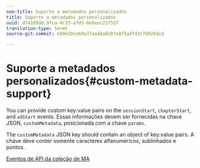 ```yaml
---
seo-title: Suporte a metadados personalizados
title: Suporte a metadados personalizados
uuid: df4109dd-9fca-4c33-a7d5-8e6eec257527
translation-type: tm+mt
source-git-commit: e89620ce60a37aa4ba0207e8f5a4f43c76026dcd

---
```



# Suporte a metadados personalizados{#custom-metadata-support}

You can provide custom key:value pairs on the `sessionStart`, `chapterStart`, and `adStart` events. Essas informações devem ser fornecidas na chave JSON, `customMetadata`, posicionada com a chave `params`.

The `customMetadata` JSON key should contain an object of key:value pairs. A chave deve conter somente caracteres alfanuméricos, sublinhados e pontos.

[Eventos de API da coleção de MA](/help/media-collection-api/mc-api-ref/mc-api-events-req.md)

